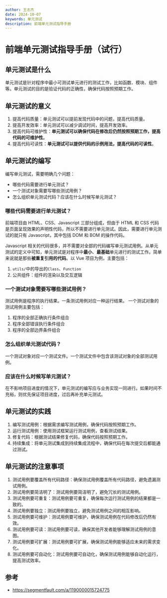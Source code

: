 ```yaml
---
author: 王志杰
date: 2024-10-07
keywords: 单元测试
description: 前端单元测试指导手册
---
```


# 前端单元测试指导手册（试行）

## 单元测试是什么

单元测试是针对程序中最小可测试单元进行的测试工作，比如函数、模块、组件等。单元测试的目的是验证代码的正确性，确保代码按照预期工作。

## 单元测试的意义

1. 提高代码质量：单元测试可以提前发现代码中的问题，提高代码质量。
2. 提高开发效率：单元测试可以减少调试时间，提高开发效率。
3. 提高代码可维护性：**单元测试可以确保代码在修改后仍然按照预期工作，提高代码的可维护性**。
4. 提高代码可读性：**单元测试可以提供代码的示例用法，提高代码的可读性**。

## 单元测试的编写

编写单元测试，需要明确几个问题：
+ 哪些代码需要进行单元测试？
+ 一个测试对象需要写哪些测试用例？
+ 怎么组织单元测试代码？应该在什么时候写单元测试？

### 哪些代码需要进行单元测试？

前端项目由 HTML、CSS、Javascript 三部分组成，但由于 HTML 和 CSS 代码是页面呈现效果的声明性代码，所以不需要进行单元测试。因此，需要进行单元测试的就只有 Javascript，其中包括 DOM 和 BOM 的操作代码。

Javascript 相关的代码很多，并不需要对全部的代码编写单元测试用例。从单元测试的定义中可知，单元测试是对程序中**最小**、**最基础**单元进行的测试工作。简单来说就是那些**被重复引用的代码**。以 Vue 项目为例，主要包括：

1. `utils/`中的导出的`Class`、`Function`
2. 公共组件：组件的渲染以及交互逻辑

### 一个测试对象需要写哪些测试用例？

测试用例是程序的执行结果。一条测试用例对应一种运行结果。
一个测试对象的测试用例主要包括：

1. 程序的全部正确执行条件组合
2. 程序全部错误执行条件组合
3. 程序的全部边界条件组合

### 怎么组织单元测试代码？

一个测试对象对应一个测试文件。一个测试文件中包含该测试对象的全部测试用例。

### 应该在什么时候写单元测试？

在不影响项目进度的情况下，单元测试的编写应与业务实现一同进行。如果时间不充裕，则优先保证项目进度，过后再补充单元测试。

## 单元测试的实践

1. 编写测试用例：根据需求编写测试用例，确保代码按照预期工作。
2. 运行测试用例：使用测试框架运行测试用例，查看测试结果。
3. 修复代码：根据测试结果修复代码，确保代码按照预期工作。
4. 持续集成：将单元测试集成到持续集成流程中，确保代码在每次提交后都能通过测试。

## 单元测试的注意事项

1. 测试用例要覆盖所有代码路径：确保测试用例覆盖所有代码路径，避免遗漏测试用例。
2. 测试用例要简洁明了：测试用例要简洁明了，避免冗长的测试用例。
3. 测试用例要可重复：测试用例要可重复，确保每次运行测试用例的结果都是一致的。
4. 测试用例要独立：测试用例要独立，避免测试用例之间的相互影响。
5. 测试用例要可维护：测试用例要可维护，确保测试用例在代码修改后仍然有效。
6. 测试用例要可读：测试用例要可读，确保其他开发者能够理解测试用例的意图。
7. 测试用例要可扩展：测试用例要可扩展，确保测试用例能够适应未来的需求变化。
8. 测试用例要可自动化：测试用例要可自动化，确保测试用例能够自动化运行，提高测试效率。

## 参考

- https://segmentfault.com/a/1190000015724775
